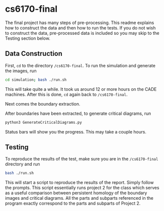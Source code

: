 # cs6170-final

The final project has many steps of pre-processing. This readme explains how
to construct the data and then how to run the tests. If you do not wish to 
construct the data, pre-processed data is included so you may skip to
the Testing section below.

## Data Construction

First, `cd` to the directory `/cs6170-final`. 
To run the simulation and generate the images, run
```bash
cd simulation; bash ./run.sh
```
This will take quite a while. It took us around 12 or more hours on the CADE 
machines. After this is done, `cd` again back to `/cs6170-final`. 

Next comes the boundary extraction. 

After boundaries have been extracted, to generate critical diagrams, run
```python
python3 GenerateCriticalDiagrams.py
```
Status bars will show you the progress. This may take a couple hours.
## Testing
To reproduce the results of the test, make sure you are in the `/cs6170-final`
directory and run
```bash
bash ./run.sh
```
This will start a script to reproduce the results of the report. Simply follow
the prompts. This script essentially runs project 2 for the class which serves
as a useful comparison between persistent homology of the boundary images and
critical diagrams. All the parts and subparts referenced in the program exactly
correspond to the parts and subparts of Project 2.